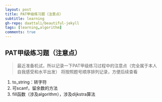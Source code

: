```yaml
---
layout: post
title: PAT甲级练习题（注意点）
subtitle: learning
gh-repo: daattali/beautiful-jekyll
tags: [learning,algorithm]
comments: true
---
```


## PAT甲级练习题（注意点）

> 最近准备机试，所以记录一下PAT甲级练习过程中的注意点（完全属于本人自我感受和水平出发）
> 将按照题号顺序排列记录，方便后续查看

1. to_string：转字符
2. 可scanf，留余数的方法
3. fill函数（涉及algorithm），涉及dijkstra算法
